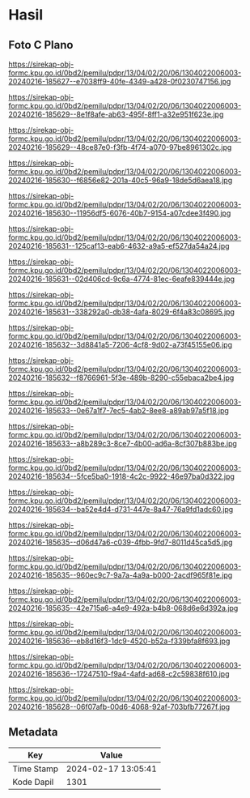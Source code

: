 # Hasil

## Foto C Plano

https://sirekap-obj-formc.kpu.go.id/0bd2/pemilu/pdpr/13/04/02/20/06/1304022006003-20240216-185627--e7038ff9-40fe-4349-a428-0f0230747156.jpg

https://sirekap-obj-formc.kpu.go.id/0bd2/pemilu/pdpr/13/04/02/20/06/1304022006003-20240216-185629--8e1f8afe-ab63-495f-8ff1-a32e951f623e.jpg

https://sirekap-obj-formc.kpu.go.id/0bd2/pemilu/pdpr/13/04/02/20/06/1304022006003-20240216-185629--48ce87e0-f3fb-4f74-a070-97be8961302c.jpg

https://sirekap-obj-formc.kpu.go.id/0bd2/pemilu/pdpr/13/04/02/20/06/1304022006003-20240216-185630--f6856e82-201a-40c5-96a9-18de5d6aea18.jpg

https://sirekap-obj-formc.kpu.go.id/0bd2/pemilu/pdpr/13/04/02/20/06/1304022006003-20240216-185630--11956df5-6076-40b7-9154-a07cdee3f490.jpg

https://sirekap-obj-formc.kpu.go.id/0bd2/pemilu/pdpr/13/04/02/20/06/1304022006003-20240216-185631--125caf13-eab6-4632-a9a5-ef527da54a24.jpg

https://sirekap-obj-formc.kpu.go.id/0bd2/pemilu/pdpr/13/04/02/20/06/1304022006003-20240216-185631--02d406cd-9c6a-4774-81ec-6eafe839444e.jpg

https://sirekap-obj-formc.kpu.go.id/0bd2/pemilu/pdpr/13/04/02/20/06/1304022006003-20240216-185631--338292a0-db38-4afa-8029-6f4a83c08695.jpg

https://sirekap-obj-formc.kpu.go.id/0bd2/pemilu/pdpr/13/04/02/20/06/1304022006003-20240216-185632--3d8841a5-7206-4cf8-9d02-a73f45155e06.jpg

https://sirekap-obj-formc.kpu.go.id/0bd2/pemilu/pdpr/13/04/02/20/06/1304022006003-20240216-185632--f8766961-5f3e-489b-8290-c55ebaca2be4.jpg

https://sirekap-obj-formc.kpu.go.id/0bd2/pemilu/pdpr/13/04/02/20/06/1304022006003-20240216-185633--0e67a1f7-7ec5-4ab2-8ee8-a89ab97a5f18.jpg

https://sirekap-obj-formc.kpu.go.id/0bd2/pemilu/pdpr/13/04/02/20/06/1304022006003-20240216-185633--a8b289c3-8ce7-4b00-ad6a-8cf307b883be.jpg

https://sirekap-obj-formc.kpu.go.id/0bd2/pemilu/pdpr/13/04/02/20/06/1304022006003-20240216-185634--5fce5ba0-1918-4c2c-9922-46e97ba0d322.jpg

https://sirekap-obj-formc.kpu.go.id/0bd2/pemilu/pdpr/13/04/02/20/06/1304022006003-20240216-185634--ba52e4d4-d731-447e-8a47-76a9fd1adc60.jpg

https://sirekap-obj-formc.kpu.go.id/0bd2/pemilu/pdpr/13/04/02/20/06/1304022006003-20240216-185635--d06d47a6-c039-4fbb-9fd7-8011d45ca5d5.jpg

https://sirekap-obj-formc.kpu.go.id/0bd2/pemilu/pdpr/13/04/02/20/06/1304022006003-20240216-185635--960ec9c7-9a7a-4a9a-b000-2acdf965f81e.jpg

https://sirekap-obj-formc.kpu.go.id/0bd2/pemilu/pdpr/13/04/02/20/06/1304022006003-20240216-185635--42e715a6-a4e9-492a-b4b8-068d6e6d392a.jpg

https://sirekap-obj-formc.kpu.go.id/0bd2/pemilu/pdpr/13/04/02/20/06/1304022006003-20240216-185636--eb8d16f3-1dc9-4520-b52a-f339bfa8f693.jpg

https://sirekap-obj-formc.kpu.go.id/0bd2/pemilu/pdpr/13/04/02/20/06/1304022006003-20240216-185636--17247510-f9a4-4afd-ad68-c2c59838f610.jpg

https://sirekap-obj-formc.kpu.go.id/0bd2/pemilu/pdpr/13/04/02/20/06/1304022006003-20240216-185628--06f07afb-00d6-4068-92af-703bfb77267f.jpg


## Metadata

| Key        | Value               |
| ---------- | ------------------- |
| Time Stamp | 2024-02-17 13:05:41 |
| Kode Dapil | 1301                |



